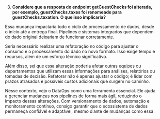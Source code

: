3. **Considere que a resposta do endpoint getGuestChecks foi alterada, por exemplo, guestChecks.taxes foi renomeado para guestChecks.taxation. O que isso implicaria?**

Essa mudança impactaria todo o ciclo de processamento de dados, desde o início até a entrega final. Pipelines e sistemas integrados que dependem do dado original deixariam de funcionar corretamente.

Seria necessário realizar uma refatoração no código para ajustar o consumo e o processamento do dado no novo formato. Isso exige tempo e recursos, além de um esforço técnico significativo.

Além disso, sei que essa alteração poderia afetar outras equipes ou departamentos que utilizam essas informações para análises, relatórios ou tomadas de decisão. Refatorar não é apenas ajustar o código; é lidar com prazos atrasados e possíveis custos adicionais que surgem no caminho.

Nesse contexto, vejo o DataOps como uma ferramenta essencial. Ele ajuda a gerenciar mudanças nos pipelines de forma mais ágil, reduzindo o impacto dessas alterações. Com versionamento de dados, automação e monitoramento contínuo, consigo garantir que o ecossistema de dados permaneça confiável e adaptável, mesmo diante de mudanças como essa.
